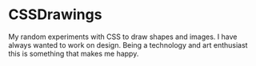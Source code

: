 # CSSDrawings
My random experiments with CSS to draw shapes and images. I have always wanted to work on design. Being a technology 
and art enthusiast this is something that makes me happy.
